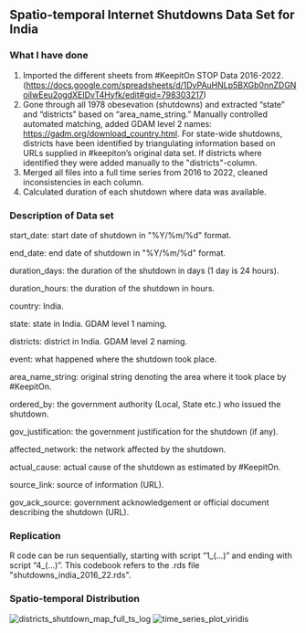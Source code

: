 ## Spatio-temporal Internet Shutdowns Data Set for India

### What I have done 

1) Imported the different sheets from #KeepitOn STOP Data 2016-2022. (https://docs.google.com/spreadsheets/d/1DvPAuHNLp5BXGb0nnZDGNoiIwEeu2ogdXEIDvT4Hyfk/edit#gid=798303217)
2) Gone through all 1978 obesevation (shutdowns) and extracted “state” and “districts” based on “area_name_string.” Manually controlled automated matching, added GDAM level 2 names: https://gadm.org/download_country.html. For state-wide shutdowns, districts have been identified by triangulating information based on URLs supplied in #keepiton’s original data set. If districts where identified they were added manually to the "districts"-column.
3) Merged all files into a full time series from 2016 to 2022, cleaned inconsistencies in each column. 
4) Calculated duration of each shutdown where data was available. 

### Description of Data set

start_date: start date of shutdown in "%Y/%m/%d" format.

end_date: end date of shutdown in "%Y/%m/%d" format.

duration_days: the duration of the shutdown in days (1 day is 24 hours).

duration_hours: the duration of the shutdown in hours.

country: India.

state: state in India. GDAM level 1 naming. 

districts: district in India. GDAM level 2 naming. 

event: what happened where the shutdown took place. 

area_name_string: original string denoting the area where it took place by #KeepitOn. 

ordered_by: the government authority (Local, State etc.) who issued the shutdown. 

gov_justification: the government justification for the shutdown (if any). 

affected_network: the network affected by the shutdown.

actual_cause: actual cause of the shutdown as estimated by #KeepitOn. 

source_link: source of information (URL).

gov_ack_source: government acknowledgement or official document describing the shutdown (URL).

### Replication 
R code can be run sequentially, starting with script “1_(...)” and ending with script “4_(...)”. This codebook refers to the .rds file "shutdowns_india_2016_22.rds".

### Spatio-temporal Distribution 
![districts_shutdown_map_full_ts_log](https://user-images.githubusercontent.com/17031112/235295295-ce850a40-0f31-43c7-b03a-86b8ff507eab.jpg)
![time_series_plot_viridis](https://user-images.githubusercontent.com/17031112/235295299-7f500040-b85c-40c8-b2aa-efb03c8ab5ae.jpg)


